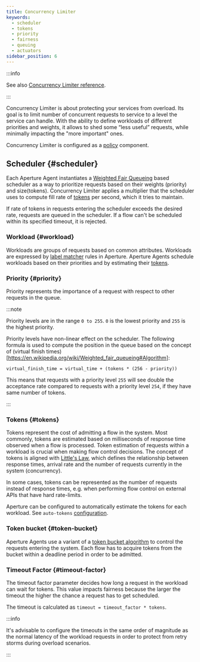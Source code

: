 ```yaml
---
title: Concurrency Limiter
keywords:
  - scheduler
  - tokens
  - priority
  - fairness
  - queuing
  - actuators
sidebar_position: 6
---
```


:::info

See also
[Concurrency Limiter reference](/reference/policies/spec.md#concurrency-limiter).

:::

Concurrency Limiter is about protecting your services from overload. Its goal is
to limit number of concurrent requests to service to a level the service can
handle. With the ability to define workloads of different priorities and
weights, it allows to shed some “less useful” requests, while minimally
impacting the "more important" ones.

Concurrency Limiter is configured as a [policy][policies] component.

## Scheduler {#scheduler}

Each Aperture Agent instantiates a
[Weighted Fair Queueing](https://en.wikipedia.org/wiki/Weighted_fair_queueing)
based scheduler as a way to prioritize requests based on their weights
(priority) and size(tokens). Concurrency Limiter applies a multiplier that the
scheduler uses to compute fill rate of [tokens](#tokens) per second, which it
tries to maintain.

If rate of tokens in requests entering the scheduler exceeds the desired rate,
requests are queued in the scheduler. If a flow can't be scheduled within its
specified timeout, it is rejected.

### Workload {#workload}

Workloads are groups of requests based on common attributes. Workloads are
expressed by [label matcher][label-matcher] rules in Aperture. Aperture Agents
schedule workloads based on their priorities and by estimating their
[tokens](#tokens).

### Priority {#priority}

Priority represents the importance of a request with respect to other requests
in the queue.

:::note

Priority levels are in the range `0 to 255`. `0` is the lowest priority and
`255` is the highest priority.

Priority levels have non-linear effect on the scheduler. The following formula
is used to compute the position in the queue based on the concept of (virtual
finish times)[https://en.wikipedia.org/wiki/Weighted_fair_queueing#Algorithm]:

`virtual_finish_time = virtual_time + (tokens * (256 - priority))`

This means that requests with a priority level `255` will see double the
acceptance rate compared to requests with a priority level `254`, if they have
same number of tokens.

:::

### Tokens {#tokens}

Tokens represent the cost of admitting a flow in the system. Most commonly,
tokens are estimated based on milliseconds of response time observed when a flow
is processed. Token estimation of requests within a workload is crucial when
making flow control decisions. The concept of tokens is aligned with
[Little's Law](https://en.wikipedia.org/wiki/Little%27s_law), which defines the
relationship between response times, arrival rate and the number of requests
currently in the system (concurrency).

In some cases, tokens can be represented as the number of requests instead of
response times, e.g. when performing flow control on external APIs that have
hard rate-limits.

Aperture can be configured to automatically estimate the tokens for each
workload. See `auto-tokens`
[configuration](/reference/policies/spec.md#scheduler).

### Token bucket {#token-bucket}

Aperture Agents use a variant of a
[token bucket algorithm](https://en.wikipedia.org/wiki/Token_bucket) to control
the requests entering the system. Each flow has to acquire tokens from the
bucket within a deadline period in order to be admitted.

### Timeout Factor {#timeout-factor}

The timeout factor parameter decides how long a request in the workload can wait
for tokens. This value impacts fairness because the larger the timeout the
higher the chance a request has to get scheduled.

The timeout is calculated as `timeout = timeout_factor * tokens`.

:::info

It's advisable to configure the timeouts in the same order of magnitude as the
normal latency of the workload requests in order to protect from retry storms
during overload scenarios.

:::

[label-matcher]: ../flow-selector.md#label-matcher
[policies]: /concepts/policy/policy.md
